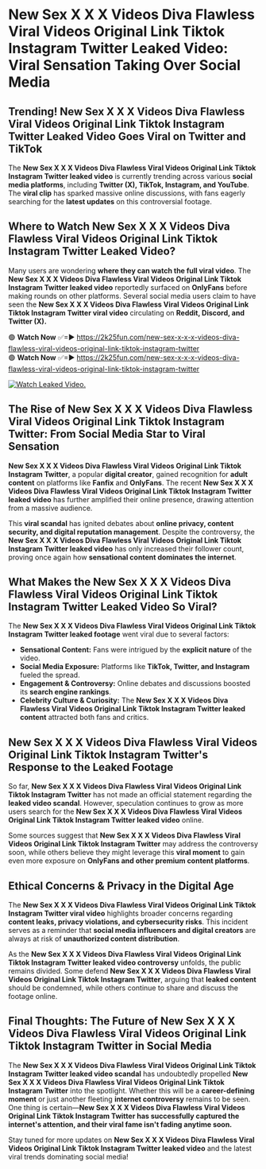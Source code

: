 # New Sex X X X Videos Diva Flawless Viral Videos Original Link Tiktok Instagram Twitter Leaked Video: Viral Sensation Taking Over Social Media

## **Trending! New Sex X X X Videos Diva Flawless Viral Videos Original Link Tiktok Instagram Twitter Leaked Video Goes Viral on Twitter and TikTok**
The **New Sex X X X Videos Diva Flawless Viral Videos Original Link Tiktok Instagram Twitter leaked video** is currently trending across various **social media platforms**, including **Twitter (X), TikTok, Instagram, and YouTube**. The **viral clip** has sparked massive online discussions, with fans eagerly searching for the **latest updates** on this controversial footage.

## **Where to Watch New Sex X X X Videos Diva Flawless Viral Videos Original Link Tiktok Instagram Twitter Leaked Video?**
Many users are wondering **where they can watch the full viral video**. The **New Sex X X X Videos Diva Flawless Viral Videos Original Link Tiktok Instagram Twitter leaked video** reportedly surfaced on **OnlyFans** before making rounds on other platforms. Several social media users claim to have seen the **New Sex X X X Videos Diva Flawless Viral Videos Original Link Tiktok Instagram Twitter viral video** circulating on **Reddit, Discord, and Twitter (X).**

🟢 **Watch Now** ✅=► https://2k25fun.com/new-sex-x-x-x-videos-diva-flawless-viral-videos-original-link-tiktok-instagram-twitter  
🟢 **Watch Now** ✅=► https://2k25fun.com/new-sex-x-x-x-videos-diva-flawless-viral-videos-original-link-tiktok-instagram-twitter  

[![Watch Leaked Video.](https://miro.medium.com/v2/resize:fit:828/format:webp/1*cilzJN44JGOrTw9NJCrNHA.gif "Watch Leaked Video")](https://2k25fun.com/new-sex-x-x-x-videos-diva-flawless-viral-videos-original-link-tiktok-instagram-twitter)

## **The Rise of New Sex X X X Videos Diva Flawless Viral Videos Original Link Tiktok Instagram Twitter: From Social Media Star to Viral Sensation**
**New Sex X X X Videos Diva Flawless Viral Videos Original Link Tiktok Instagram Twitter**, a popular **digital creator**, gained recognition for **adult content** on platforms like **Fanfix** and **OnlyFans**. The recent **New Sex X X X Videos Diva Flawless Viral Videos Original Link Tiktok Instagram Twitter leaked video** has further amplified their online presence, drawing attention from a massive audience.

This **viral scandal** has ignited debates about **online privacy, content security, and digital reputation management**. Despite the controversy, the **New Sex X X X Videos Diva Flawless Viral Videos Original Link Tiktok Instagram Twitter leaked video** has only increased their follower count, proving once again how **sensational content dominates the internet**.

## **What Makes the New Sex X X X Videos Diva Flawless Viral Videos Original Link Tiktok Instagram Twitter Leaked Video So Viral?**
The **New Sex X X X Videos Diva Flawless Viral Videos Original Link Tiktok Instagram Twitter leaked footage** went viral due to several factors:
- **Sensational Content:** Fans were intrigued by the **explicit nature** of the video.
- **Social Media Exposure:** Platforms like **TikTok, Twitter, and Instagram** fueled the spread.
- **Engagement & Controversy:** Online debates and discussions boosted its **search engine rankings**.
- **Celebrity Culture & Curiosity:** The **New Sex X X X Videos Diva Flawless Viral Videos Original Link Tiktok Instagram Twitter leaked content** attracted both fans and critics.

## **New Sex X X X Videos Diva Flawless Viral Videos Original Link Tiktok Instagram Twitter's Response to the Leaked Footage**
So far, **New Sex X X X Videos Diva Flawless Viral Videos Original Link Tiktok Instagram Twitter** has not made an official statement regarding the **leaked video scandal**. However, speculation continues to grow as more users search for the **New Sex X X X Videos Diva Flawless Viral Videos Original Link Tiktok Instagram Twitter leaked video** online.

Some sources suggest that **New Sex X X X Videos Diva Flawless Viral Videos Original Link Tiktok Instagram Twitter** may address the controversy soon, while others believe they might leverage this **viral moment** to gain even more exposure on **OnlyFans and other premium content platforms**.

## **Ethical Concerns & Privacy in the Digital Age**
The **New Sex X X X Videos Diva Flawless Viral Videos Original Link Tiktok Instagram Twitter viral video** highlights broader concerns regarding **content leaks, privacy violations, and cybersecurity risks**. This incident serves as a reminder that **social media influencers and digital creators** are always at risk of **unauthorized content distribution**.

As the **New Sex X X X Videos Diva Flawless Viral Videos Original Link Tiktok Instagram Twitter leaked video controversy** unfolds, the public remains divided. Some defend **New Sex X X X Videos Diva Flawless Viral Videos Original Link Tiktok Instagram Twitter**, arguing that **leaked content** should be condemned, while others continue to share and discuss the footage online.

## **Final Thoughts: The Future of New Sex X X X Videos Diva Flawless Viral Videos Original Link Tiktok Instagram Twitter in Social Media**
The **New Sex X X X Videos Diva Flawless Viral Videos Original Link Tiktok Instagram Twitter leaked video scandal** has undoubtedly propelled **New Sex X X X Videos Diva Flawless Viral Videos Original Link Tiktok Instagram Twitter** into the spotlight. Whether this will be a **career-defining moment** or just another fleeting **internet controversy** remains to be seen. One thing is certain—**New Sex X X X Videos Diva Flawless Viral Videos Original Link Tiktok Instagram Twitter has successfully captured the internet's attention, and their viral fame isn't fading anytime soon.**

Stay tuned for more updates on **New Sex X X X Videos Diva Flawless Viral Videos Original Link Tiktok Instagram Twitter leaked video** and the latest viral trends dominating social media!